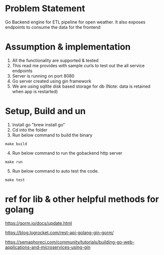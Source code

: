 # Problem Statement
Go Backend engine for ETL pipeline for open weather. It also exposes endpoints to consume the data for the frontend


# Assumption & implementation
1. All the functionality are supported & tested 
2. This read me provides with sample curls to test out the all service endpoints 
3. Server is running on port 8080 
4. Go server created using gin framework 
5. We are using sqllite disk based storage for db (Note: data is retained when app is restarted)

# Setup, Build and un
1. Install go "brew install go"
2. Cd into the folder
3. Run below command to build the binary
```
make build
```
4. Run below command to run the gobackend http server
```
make run
```
5. Run below command to auto test the code.
```
make test
```

# ref for lib & other helpful methods for golang

https://gorm.io/docs/update.html

https://blog.logrocket.com/rest-api-golang-gin-gorm/

https://semaphoreci.com/community/tutorials/building-go-web-applications-and-microservices-using-gin
